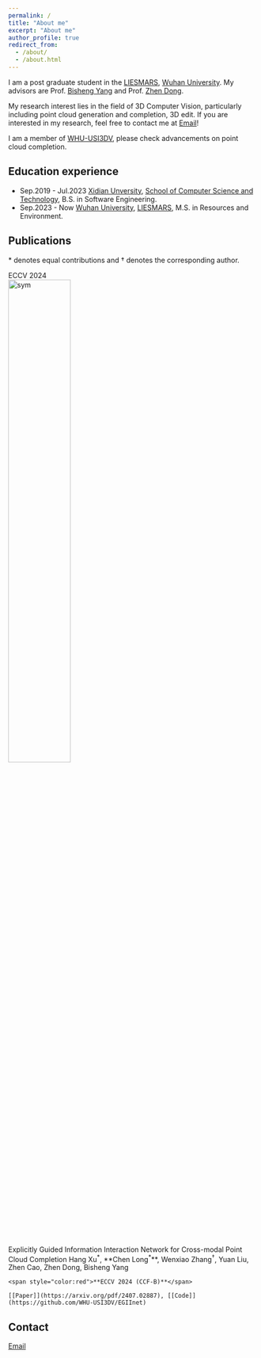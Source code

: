 ```yaml
---
permalink: /
title: "About me"
excerpt: "About me"
author_profile: true
redirect_from: 
  - /about/
  - /about.html
---
```



I am a post graduate student in the [LIESMARS](https://liesmars.whu.edu.cn/), [Wuhan University](https://www.whu.edu.cn/). My advisors are Prof. [Bisheng Yang](https://3s.whu.edu.cn/info/1025/1415.htm) and Prof. [Zhen Dong](https://dongzhenwhu.github.io/index.html).

My research interest lies in the field of 3D Computer Vision, particularly including point cloud generation and completion, 3D edit. If you are interested in my research, feel free to contact me at [Email](mailto:190107xh@whu.edu.cn)!

I am a member of [WHU-USI3DV](https://github.com/WHU-USI3DV), please check advancements on point cloud completion.



## Education experience

- Sep.2019 - Jul.2023  [Xidian Unversity](https://www.xidian.edu.cn/), [School of Computer Science and Technology](https://cs.xidian.edu.cn/), B.S. in Software Engineering.
- Sep.2023 - Now  [Wuhan University](https://www.whu.edu.cn/), [LIESMARS](https://liesmars.whu.edu.cn/), M.S. in Resources and Environment.

## Publications

\* denotes equal contributions and † denotes the corresponding author.

<div class='paper-box'>
  <div class='paper-box-image'>
    <div>
      <div class="badge">ECCV 2024</div>
      <img src='https://dongzhenwhu.github.io/publications/teasers/Explicitly_Guided.jpg' alt="sym" width="50%">
    </div>
  </div>
  <div class='paper-box-text' markdown="1">
    Explicitly Guided Information Interaction Network for Cross-modal Point Cloud Completion
    Hang Xu<sup>*</sup>, **Chen Long<sup>*</sup>**, Wenxiao Zhang<sup>&dagger;</sup>, Yuan Liu, Zhen Cao, Zhen Dong, Bisheng Yang

    <span style="color:red">**ECCV 2024 (CCF-B)**</span>

    [[Paper]](https://arxiv.org/pdf/2407.02887), [[Code]](https://github.com/WHU-USI3DV/EGIInet)
  </div>
</div>

## Contact
[Email](mailto:190107xh@whu.edu.cn)
